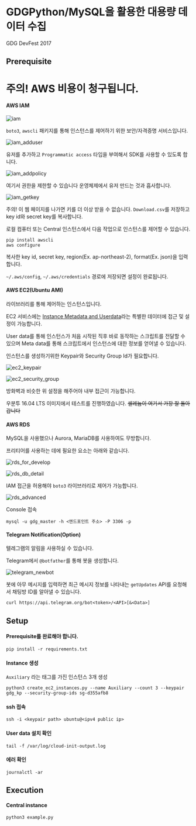 # GDGPython/MySQL을 활용한 대용량 데이터 수집

GDG DevFest 2017

## Prerequisite

# 주의! AWS 비용이 청구됩니다.

####  AWS IAM

![iam](image/README/iam.png)

`boto3`, `awscli` 패키지를 통해 인스턴스를 제어하기 위한 보안/자격증명 서비스입니다.

![iam_adduser](image/README/iam_adduser.png)

유저를 추가하고 `Programmatic access` 타입을 부여해서 SDK를 사용할 수 있도록 합니다.

![iam_addpolicy](image/README/iam_addpolicy.png)

여기서 권한을 제한할 수 있습니다 운영체제에서 유저 만드는 것과 흡사합니다.

![iam_getkey](image/README/iam_getkey.png)

주의! 이 웹 페이지를 나가면 키를 더 이상 받을 수 없습니다.
`Download.csv`를 저장하고 key id와 secret key를 복사합니다.

로컬 컴퓨터 또는 Central 인스턴스에서 다음 작업으로 인스턴스를 제어할 수 있습니다.

```
pip install awscli
aws configure
```

복사한 key id, secret key, region(Ex. ap-northeast-2), format(Ex. json)을 입력합니다.

`~/.aws/config`, `~/.aws/credentials` 경로에 저장되면 설정이 완료됩니다.

#### AWS EC2(Ubuntu AMI)

라이브러리를 통해 제어하는 인스턴스입니다.

EC2 서비스에는 [Instance Metadata and Userdata](http://docs.aws.amazon.com/AWSEC2/latest/UserGuide/ec2-instance-metadata.html)라는 특별한 데이터에 접근 및 설정이 가능합니다.

User data를 통해 인스턴스가 처음 시작된 직후 바로 동작하는 스크립트를 전달할 수 있으며 Meta data를 통해 스크립트에서 인스턴스에 대한 정보를 얻어낼 수 있습니다.

인스턴스를 생성하기위한 Keypair와 Security Group Id가 필요합니다.

![ec2_keypair](image/README/ec2_keypair.png)

![ec2_security_group](image/README/ec2_security_group.png)

방화벽과 비슷한 위 설정을 해주어야 내부 접근이 가능합니다.

우분투 16.04 LTS 이미지에서 테스트를 진행하였습니다.
~~셀레늄이 여기서 가장 잘 돌아갑니다~~



#### AWS RDS

MySQL을 사용했으나 Aurora, MariaDB를 사용하여도 무방합니다.

프리티어를 사용하는 데에 필요한 요소는 아래와 같습니다.

![rds_for_develop](image/README/rds_for_develop.png)

![rds_db_detail](image/README/rds_db_detail.png)

IAM 접근을 허용해야 `boto3` 라이브러리로 제어가 가능합니다.

![rds_advanced](image/README/rds_advanced.png)

Console 접속

```
mysql -u gdg_master -h <엔드포인트 주소> -P 3306 -p
```

#### Telegram Notification(Option)

텔레그램의 알림을 사용하실 수 있습니다.

Telegram에서 `@botfather`를 통해 봇을 생성합니다.

![telegram_newbot](image/README/telegram_newbot.png)

봇에 아무 메시지를 입력하면 최근 메시지 정보를 나타내는 `getUpdates` API를 요청해서 채팅방 ID를 알아낼 수 있습니다.

```
curl https://api.telegram.org/bot<token>/<API>[&<Data>]
```


## Setup

#### Prerequisite를 완료해야 합니다.

```
pip install -r requirements.txt
```

#### Instance 생성

`Auxiliary` 라는 태그를 가진 인스턴스 3개 생성

```
python3 create_ec2_instances.py --name Auxiliary --count 3 --keypair gdg_kp --security-group-ids sg-d355afb8
```

#### ssh 접속

```
ssh -i <keypair path> ubuntu@<ipv4 public ip>
```

#### User data 설치 확인

```
tail -f /var/log/cloud-init-output.log
```

#### 에러 확인

```
journalctl -ar
```

## Execution

#### Central instance

```
python3 example.py
```